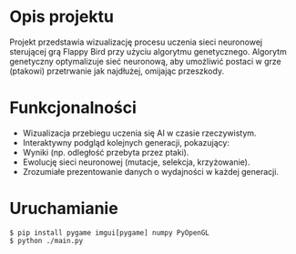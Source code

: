 # Opis projektu
Projekt przedstawia wizualizację procesu uczenia sieci neuronowej sterującej grą Flappy Bird przy użyciu algorytmu genetycznego. Algorytm genetyczny optymalizuje sieć neuronową, aby umożliwić postaci w grze (ptakowi) przetrwanie jak najdłużej, omijając przeszkody.

# Funkcjonalności
- Wizualizacja przebiegu uczenia się AI w czasie rzeczywistym.
- Interaktywny podgląd kolejnych generacji, pokazujący:
- Wyniki (np. odległość przebyta przez ptaki).
- Ewolucję sieci neuronowej (mutacje, selekcja, krzyżowanie).
- Zrozumiałe prezentowanie danych o wydajności w każdej generacji.


# Uruchamianie
```Shell
$ pip install pygame imgui[pygame] numpy PyOpenGL
$ python ./main.py
```
